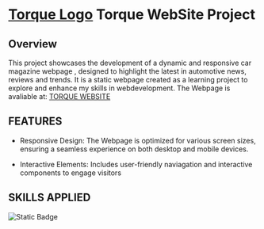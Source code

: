 # [Torque Logo](./image/logo.png) Torque WebSite Project

## Overview
This project showcases the development of a dynamic and responsive car magazine webpage , designed to highlight the latest in automotive news, reviews and trends. It is a static webpage created as a learning project to explore and enhance my skills in webdevelopment. The Webpage is avaliable at: [TORQUE WEBSITE](https://limzhixiang.github.io/Torque_WebSite/)

## FEATURES
- Responsive Design: The Webpage is optimized for various screen sizes, ensuring a seamless experience on both desktop and mobile devices.

- Interactive Elements: Includes user-friendly naviagation and interactive components to engage visitors

## SKILLS APPLIED
![Static Badge](https://img.shields.io/badge/HTML5-black?style=flat&logo=html5&logoSize=large) 

